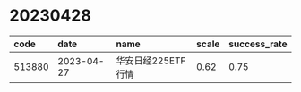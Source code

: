 # 20230428
 | code | date | name | scale | success_rate | 
 | :----- | :----- | :----- | :----- | :----- | 
 | 513880 | 2023-04-27 | 华安日经225ETF行情 | 0.62 | 0.75 | 
